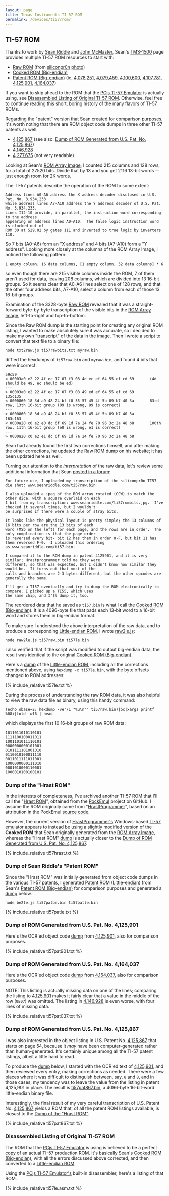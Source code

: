 ```yaml
---
layout: page
title: Texas Instruments TI-57 ROM
permalink: /devices/ti57/rom/
---
```


TI-57 ROM
---------

Thanks to work by [Sean Riddle](http://seanriddle.com/tms1500.html) and [John McMaster](http://uvicrec.blogspot.com),
Sean's [TMS-1500](http://seanriddle.com/tms1500.html) page provides multiple TI-57 ROM resources to start with:

- [Raw ROM](ti57raw.bin) (from [siliconpr0n](http://siliconpr0n.org) [photo](http://siliconpr0n.org/archive/doku.php?id=mcmaster:ti:tmc1501nc))
- [Cooked ROM (Big-endian)](ti57be.bin)
- [Patent ROM (Big-endian)](ti57patbe.bin) (ie, [4,078,251](../patents/us4078251), [4,079,459](../patents/us4079459), [4,100,600](../patents/us4100600), [4,107,781](../patents/us4107781), [4,125,901](../patents/us4125901), [4,164,037](../patents/us4164037))

If you want to skip ahead to the ROM that the [PCjs TI-57 Emulator](/devices/ti57/machine/) is actually using,
see [Disassembled Listing of Original TI-57 ROM](#disassembled-listing-of-original-ti-57-rom).  Otherwise, feel free
to continue reading this short, boring history of the many flavors of TI-57 ROMs.

Regarding the "patent" version that Sean created for comparison purposes, it's worth noting that there are ROM
object code dumps in three other TI-57 patents as well:
 
- [4,125,867](../patents/us4125867) (see also: [Dump of ROM Generated from U.S. Pat. No. 4,125,867](#dump-of-rom-generated-from-us-pat-no-4125867))
- [4,146,928](../patents/us4146928)
- [4,277,675](../patents/us4277675) (not very readable)

Looking at Sean's [ROM Array Image](http://seanriddle.com/ti57rombits.jpg), I counted 215 columns and 128 rows,
for a total of 27520 bits.  Divide that by 13 and you get 2116 13-bit words -- just enough room for 2K words.

The TI-57 patents describe the operation of the ROM to some extent:

	Address lines A0-A6 address the X address decoder disclosed in U.S. Pat. No. 3,934,233
	while address lines A7-A10 address the Y address decoder of U.S. Pat. No. 3,934,233.
	Lines I12-10 provide, in parallel, the instruction word corresponding to the address
	appearing on address lines A0-A10.  The false logic instruction word is clocked out of
	ROM 30 at S29.02 by gates 111 and inverted to true logic by inverters 110.

So 7 bits (A0-A6) form an "X address" and 4 bits (A7-A10) form a "Y address".  Looking more closely at the columns
of the ROM Array Image, I noticed the following pattern:

	1 empty column, 16 data columns, [1 empty column, 32 data columns] * 6

so even though there are 215 visible columns inside the ROM, 7 of them aren't used for data, leaving 208
columns, which are divided into 13 16-bit groups.  So it seems clear that A0-A6 lines select one of 128 rows,
and that the other four address bits, A7-A10, select a column from each of those 13 16-bit groups.

Examination of the 3328-byte [Raw ROM](ti57raw.bin) revealed that it was a straight-forward byte-by-byte
transcription of the visible bits in the [ROM Array Image](http://seanriddle.com/ti57rombits.jpg), left-to-right
and top-to-bottom.

Since the Raw ROM dump is the starting point for creating any original ROM listing, I wanted to make absolutely
sure it was accurate, so I decided to make my own "[transcript](ti57rawbits.txt)" of the data in the image.
Then I wrote a [script](txt2raw.js) to convert that text file to a binary file:

	node txt2raw.js ti57rawbits.txt myraw.bin
	
diff'ed the hexdumps of `ti57raw.bin` and `myraw.bin`, and found 4 bits that were incorrect:

	59c59
	< 00003a0 e2 22 4f ec 17 07 f3 08 4d ec ef 64 55 ef cd 69       (4d should be 49, ec should be ed)
	---
	> 00003a0 e2 22 4f ec 17 07 f3 08 49 ed ef 64 55 ef cd 69
	135c135
	< 0000860 18 3d a9 48 24 bf f0 35 57 45 4f 5b 09 b7 40 3a       83rd row, 13th 16-bit group (09 is wrong, 89 is correct)
	---
	> 0000860 18 3d a9 48 24 bf f0 35 57 45 4f 5b 89 b7 40 3a
	163c163
	< 0000a20 c0 e2 e0 dc 6f 69 1d 7a 24 fe 70 96 3c 2a 48 b8       100th row, 11th 16-bit group (e0 is wrong, e1 is correct)
	---
	> 0000a20 c0 e2 e1 dc 6f 69 1d 7a 24 fe 70 96 3c 2a 48 b8

Sean had already found the first two corrections himself, and after making the other corrections, he updated
the Raw ROM dump on his website; it has been updated here as well.

Turning our attention to the *interpretation* of the raw data, let's review some additional information that Sean
[posted in a forum](http://forums.bannister.org//ubbthreads.php?ubb=showflat&Number=98011#Post98011):

	For future use, I uploaded my transcription of the siliconpr0n TI57 die shot: www.seanriddle.com/ti57raw.bin
	
	I also uploaded a jpeg of the ROM array rotated (CCW) to match the other dice, with a square overlaid on each
	1 bit from my transcription: www.seanriddle.com/ti57rombits.jpg.  I've checked it several times, but I wouldn't
	be surprised if there were a couple of stray bits.
	
	It looks like the physical layout is pretty simple; the 13 columns of 16 bits per row are the 13 bits of each
	word (MSb on the left) for each page, and the rows are in order.  The only complication is that the page order
	is reversed every bit- bit 12 has them in order 0-F, but bit 11 has them reversed F-0.  I uploaded this ordering
	as www.seanriddle.com/ti57.bin.
	
	I compared it to the ROM dump in patent 4125901, and it is very similar; Hrastprogrammer told me they were
	different, so that was expected, but I didn't know how similar they would be.  It turns out that most of the
	calls and branches are 2-3 bytes different, but the other opcodes are generally the same.
	
	I'll get a TI57 eventually and try to dump the ROM electronically to compare. I picked up a TI55, which uses
	the same chip, and I'll dump it, too.

The reordered data that he saved as `ti57.bin` is what I call the [Cooked ROM (Big-endian)](ti57be.bin).
It is a 4096-byte file that pads each 13-bit word to a 16-bit word and stores them in big-endian format.

To make sure I understood the above interpretation of the raw data, and to produce a corresponding
[Little-endian ROM](ti57le.bin), I wrote [raw2le.js](raw2le.js):

	node raw2le.js ti57raw.bin ti57le.bin

I also verified that if the script was modified to output big-endian data, the result was identical
to the original [Cooked ROM (Big-endian)](ti57be.bin).

Here's a [dump](ti57le.txt) of the [Little-endian ROM](ti57le.bin), including all the corrections mentioned above,
using `hexdump -x ti57le.bin`, with the byte offsets changed to ROM addresses:

{% include_relative ti57le.txt %}

During the process of understanding the raw ROM data, it was also helpful to view the raw data file as binary,
using this handy command:

	(echo obase=2; hexdump -ve'/1 "%u\n"' ti57raw.bin)|bc|xargs printf %08i|fold -w16 | head

which displays the first 10 16-bit groups of raw ROM data:

	1011011010110101
	1111100100011011
	1001101011110101
	0000000000101001
	0101111101001010
	0110010100011110
	0011011111011001
	1000000000111010
	0001010000110001
	1000010100100101

### Dump of the "Hrast ROM"
 
In the interests of completeness, I've archived another TI-57 ROM that I'll call the "[Hrast ROM](ti57hrast.bin)",
obtained from the [PockEmul](https://github.com/pockemul/PockEmul) project on GitHub.  I assume the ROM originally
came from "[HrastProgrammer](http://www.hrastprogrammer.com/)", based on an attribution in the PockEmul
[source code](https://github.com/pockemul/PockEmul/blob/master/src/cpu/ti57cpu.cpp).

However, the current version of [HrastProgrammer's](http://www.hrastprogrammer.com/)
Windows-based [TI-57 emulator](http://www.hrastprogrammer.com/ti57e/) appears to instead be
using a slightly modified version of the **Cooked ROM** that Sean originally generated from the
[ROM Array Image](http://seanriddle.com/ti57rombits.jpg), whereas the "Hrast ROM" [dump](ti57hrast.txt) is actually
closer to the [Dump of ROM Generated from U.S. Pat. No. 4,125,867](#dump-of-rom-generated-from-us-pat-no-4125867).

{% include_relative ti57hrast.txt %}

### Dump of Sean Riddle's "Patent ROM"
 
Since the "Hrast ROM" was initially generated from object code dumps in the various TI-57 patents,
I generated [Patent ROM (Little-endian)](ti57patle.bin) from Sean's [Patent ROM (Big-endian)](ti57patbe.bin)
for comparison purposes and generated a [dump](ti57patle.txt) below.

	node be2le.js ti57patbe.bin ti57patle.bin

{% include_relative ti57patle.txt %}

### Dump of ROM Generated from U.S. Pat. No. 4,125,901
 
Here's the OCR'ed object code [dump](ti57pat901.txt) from [4,125,901](../patents/us4125901), also for comparison purposes.

{% include_relative ti57pat901.txt %}

### Dump of ROM Generated from U.S. Pat. No. 4,164,037
 
Here's the OCR'ed object code [dump](ti57pat037.txt) from [4,164,037](../patents/us4164037/), also for comparison purposes.

NOTE: This listing is actually missing data on one of the lines; comparing the listing to [4,125,901](../patents/us4125901)
makes it fairly clear that a value in the middle of the row (`0E07`) was omitted.  The listing in [4,146,928](.../patents/us4146928)
is even worse, with four lines of missing data.

{% include_relative ti57pat037.txt %}

### Dump of ROM Generated from U.S. Pat. No. 4,125,867

I was also interested in the object listing in U.S. Patent No.
[4,125,867](https://docs.google.com/viewer?url=patentimages.storage.googleapis.com/pdfs/US4125867.pdf)
that starts on page 54, because it *may* have been computer-generated rather than human-generated.
It's certainly unique among all the TI-57 patent listings, albeit a little hard to read.

To produce the [dump](ti57pat867.txt) below, I started with the OCR'ed text of [4,125,901](../patents/us4125901),
and then reviewed every entry, making corrections as needed.  There were a few places where it was difficult to
distinguish between, say, `8` and `B`, and in those cases, my tendency was to leave the value from the listing
in patent 4,125,901 in place.  The result is [ti57pat867.bin](ti57pat867.bin), a 4096-byte 16-bit-word little-endian
binary file.

Interestingly, the final result of my very careful transcription of U.S. Patent No.
[4,125,867](https://docs.google.com/viewer?url=patentimages.storage.googleapis.com/pdfs/US4125867.pdf) yields
a ROM that, of all the patent ROM listings available, is *closest* to the [Dump of the "Hrast ROM"](#dump-of-the-hrast-rom).   

{% include_relative ti57pat867.txt %}

### Disassembled Listing of Original TI-57 ROM 

The ROM that the [PCjs TI-57 Emulator](/devices/ti57/machine/) is using is believed to be a perfect copy
of an actual TI-57 production ROM.  It's basically Sean's [Cooked ROM (Big-endian)](ti57be.bin), with all
the errors discussed above corrected, and then converted to a [Little-endian ROM](ti57le.bin).

Using the [PCjs TI-57 Emulator's](/devices/ti57/machine/) built-in disassembler, here's a listing of that ROM.

{% include_relative ti57le.asm.txt %}
